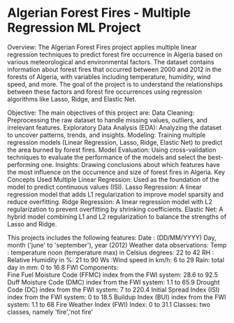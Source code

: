 # Algerian Forest Fires - Multiple Regression ML Project

Overview:
The Algerian Forest Fires project applies multiple linear regression techniques to predict forest fire occurrence in Algeria based on various meteorological and environmental factors. The dataset contains information about forest fires that occurred between 2000 and 2012 in the forests of Algeria, with variables including temperature, humidity, wind speed, and more. The goal of the project is to understand the relationships between these factors and forest fire occurrences using regression algorithms like Lasso, Ridge, and Elastic Net.

Objective:
The main objectives of this project are:
Data Cleaning: Preprocessing the raw dataset to handle missing values, outliers, and irrelevant features.
Exploratory Data Analysis (EDA): Analyzing the dataset to uncover patterns, trends, and insights.
Modeling: Training multiple regression models (Linear Regression, Lasso, Ridge, Elastic Net) to predict the area burned by forest fires.
Model Evaluation: Using cross-validation techniques to evaluate the performance of the models and select the best-performing one.
Insights: Drawing conclusions about which features have the most influence on the occurrence and size of forest fires in Algeria.
Key Concepts Used
Multiple Linear Regression: Used as the foundation of the model to predict continuous values (ISI).
Lasso Regression: A linear regression model that adds L1 regularization to improve model sparsity and reduce overfitting.
Ridge Regression: A linear regression model with L2 regularization to prevent overfitting by shrinking coefficients.
Elastic Net: A hybrid model combining L1 and L2 regularization to balance the strengths of Lasso and Ridge. 

This projects includes the following features:
Date : (DD/MM/YYYY) Day, month ('june' to 'september'), year (2012)
Weather data observations: 
Temp : temperature noon (temperature max)  in Celsius degrees: 22 to 42
RH : Relative Humidity in %: 21 to 90 
Ws :Wind speed in km/h: 6 to 29 
Rain: total day in mm: 0 to 16.8
FWI Components:  
Fine Fuel Moisture Code (FFMC) index from the FWI system: 28.6 to 92.5 
Duff Moisture Code (DMC) index from the FWI system: 1.1 to 65.9 
Drought Code (DC) index from the FWI system:  7 to 220.4
Initial Spread Index (ISI) index from the FWI system: 0 to 18.5 
Buildup Index (BUI) index from the FWI system: 1.1 to 68
Fire Weather Index (FWI) Index: 0 to 31.1
Classes: two classes, namely 'fire','not fire'
